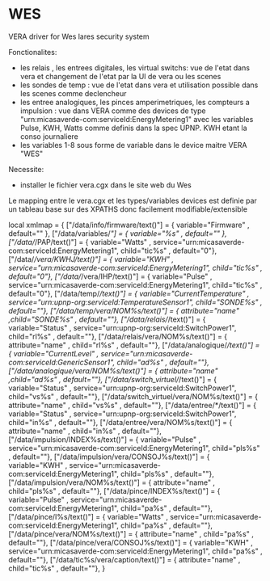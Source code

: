 # WES
VERA driver for Wes lares security system


Fonctionalites:
- les relais , les entrees digitales, les virtual switchs: vue de l'etat dans vera et changement de l'etat par la UI de vera ou les scenes
- les sondes de temp : vue de l'etat dans vera et utilisation possible dans les scenes comme declencheur
- les entree analogiques,  les pinces amperimetriques, les compteurs a impulsion : vue dans VERA comme des devices de type "urn:micasaverde-com:serviceId:EnergyMetering1" avec les variables Pulse, KWH, Watts comme definis dans la spec UPNP. KWH etant la conso journaliere
- les variables 1-8 sous forme de variable dans le device maitre VERA "WES"

Necessite:
- installer le fichier vera.cgx dans le site web du Wes


Le mapping entre le vera.cgx et les types/variables devices est definie par un tableau base sur des XPATHS donc facilement modifiable/extensible


local xmlmap = {
	["/data/info/firmware/text()"] = { variable="Firmware" , default="" },
	["/data/variables/*"] = { variable="%s" , default="" },
	["/data/*/PAP/text()"] = { variable="Watts" , service="urn:micasaverde-com:serviceId:EnergyMetering1", child="tic%s" , default="0"},
	["/data/*/vera/KWHJ/text()"] = { variable="KWH" , service="urn:micasaverde-com:serviceId:EnergyMetering1", child="tic%s" , default="0"},
	["/data/*/vera/IHP/text()"] = { variable="Pulse" , service="urn:micasaverde-com:serviceId:EnergyMetering1", child="tic%s" , default="0"},
	["/data/temp/*/text()"] = { variable="CurrentTemperature" , service="urn:upnp-org:serviceId:TemperatureSensor1", child="SONDE%s" , default=""},
	["/data/temp/vera/NOM%s/text()"] = { attribute="name" ,child="SONDE%s" , default=""},
	["/data/relais/*/text()"] = { variable="Status" , service="urn:upnp-org:serviceId:SwitchPower1", child="rl%s" , default=""},
	["/data/relais/vera/NOM%s/text()"] = { attribute="name" , child="rl%s" , default=""},
	["/data/analogique/*/text()"] = { variable="CurrentLevel" , service="urn:micasaverde-com:serviceId:GenericSensor1", child="ad%s" , default=""},
	["/data/analogique/vera/NOM%s/text()"] = { attribute="name" ,child="ad%s" , default=""},
	["/data/switch_virtuel/*/text()"] = { variable="Status" , service="urn:upnp-org:serviceId:SwitchPower1", child="vs%s" , default=""},
	["/data/switch_virtuel/vera/NOM%s/text()"] = { attribute="name" , child="vs%s" , default=""},
	["/data/entree/*/text()"] = { variable="Status" , service="urn:upnp-org:serviceId:SwitchPower1", child="in%s" , default=""},
	["/data/entree/vera/NOM%s/text()"] = { attribute="name" , child="in%s" , default=""},
	["/data/impulsion/INDEX%s/text()"] = { variable="Pulse" , service="urn:micasaverde-com:serviceId:EnergyMetering1", child="pls%s" , default=""},
	["/data/impulsion/vera/CONSOJ%s/text()"] = { variable="KWH" , service="urn:micasaverde-com:serviceId:EnergyMetering1", child="pls%s" , default=""},
	["/data/impulsion/vera/NOM%s/text()"] = { attribute="name" , child="pls%s" , default=""},
	["/data/pince/INDEX%s/text()"] = { variable="Pulse" , service="urn:micasaverde-com:serviceId:EnergyMetering1", child="pa%s" , default=""},
	["/data/pince/I%s/text()"] = { variable="Watts" , service="urn:micasaverde-com:serviceId:EnergyMetering1", child="pa%s" , default=""},
	["/data/pince/vera/NOM%s/text()"] = { attribute="name" , child="pa%s" , default=""},
	["/data/pince/vera/CONSOJ%s/text()"] = { variable="KWH" , service="urn:micasaverde-com:serviceId:EnergyMetering1", child="pa%s" , default=""},
	["/data/tic%s/vera/caption/text()"] = { attribute="name" , child="tic%s" , default=""},
}
